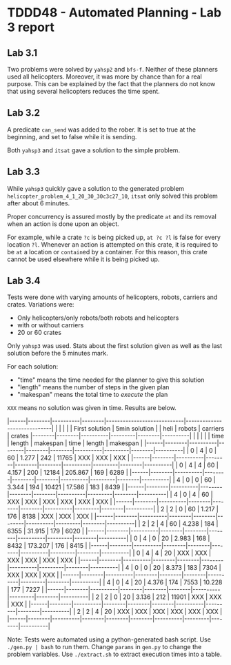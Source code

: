 # TDDD48 - Automated Planning - Lab 3 report

## Lab 3.1

Two problems were solved by `yahsp2` and `bfs-f`. Neither of these planners
used all helicopters. Moreover, it was more by chance than for a real purpose.
This can be explained by the fact that the planners do not know that using
several helicopters reduces the time spent.

## Lab 3.2

A predicate `can_send` was added to the rober. It is set to true at the
beginning, and set to false while it is sending.

Both `yahsp3` and `itsat` gave a solution to the simple problem.

## Lab 3.3

While `yahsp3` quickly gave a solution to the generated problem
`helicopter_problem_4_1_20_30_30c3c27_10`, `itsat` only solved this problem
after about 6 minutes.

Proper concurrency is assured mostly by the predicate `at` and its removal when
an action is done upon an object.

For example, while a crate `?c` is being picked up, `at ?c ?l` is false for
every location `?l`. Whenever an action is attempted on this crate, it is
required to be `at` a location or `contain`ed by a container. For this reason,
this crate cannot be used elsewhere while it is being picked up.

## Lab 3.4

Tests were done with varying amounts of helicopters, robots, carriers and
crates. Variations were:
* Only helicopters/only robots/both robots and helicopters
* with or without carriers
* 20 or 60 crates

Only `yahsp3` was used. Stats about the first solution given as well as the last
solution before the 5 minutes mark.

For each solution:
* "time" means the time needed for the planner to give this solution
* "length" means the number of steps in the given plan
* "makespan" means the total time to *execute* the plan

`XXX` means no solution was given in time.
Results are below.

|------|--------|----------|--------|----------------------------|-----------------------------|
|      |        |          |        | First solution             | 5min solution               |
| heli | robots | carriers | crates |--------|--------|----------|---------|--------|----------|
|      |        |          |        | time   | length | makespan | time    | length | makespan |
|------|--------|----------|--------|--------|--------|----------|---------|--------|----------|
| 0    | 4      | 0        | 60     | 1.277  | 242    | 11765    | XXX     | XXX    | XXX      |
|------|--------|----------|--------|--------|--------|----------|---------|--------|----------|
| 0    | 4      | 4        | 60     | 4.157  | 200    | 12184    | 205.867 | 169    | 6289     |
|------|--------|----------|--------|--------|--------|----------|---------|--------|----------|
| 4    | 0      | 0        | 60     | 3.344  | 194    | 10421    | 17.586  | 183    | 8439     |
|------|--------|----------|--------|--------|--------|----------|---------|--------|----------|
| 4    | 0      | 4        | 60     | XXX    | XXX    | XXX      | XXX     | XXX    | XXX      |
|------|--------|----------|--------|--------|--------|----------|---------|--------|----------|
| 2    | 2      | 0        | 60     | 1.217  | 176    | 8138     | XXX     | XXX    | XXX      |
|------|--------|----------|--------|--------|--------|----------|---------|--------|----------|
| 2    | 2      | 4        | 60     | 4.238  | 184    | 6355     | 31.915  | 179    | 6020     |
|------|--------|----------|--------|--------|--------|----------|---------|--------|----------|
| 0    | 4      | 0        | 20     | 2.983  | 168    | 8432     | 173.207 | 176    | 8415     |
|------|--------|----------|--------|--------|--------|----------|---------|--------|----------|
| 0    | 4      | 4        | 20     | XXX    | XXX    | XXX      | XXX     | XXX    | XXX      |
|------|--------|----------|--------|--------|--------|----------|---------|--------|----------|
| 4    | 0      | 0        | 20     | 8.373  | 183    | 7304     | XXX     | XXX    | XXX      |
|------|--------|----------|--------|--------|--------|----------|---------|--------|----------|
| 4    | 0      | 4        | 20     | 4.376  | 174    | 7553     | 10.228  | 177    | 7227     |
|------|--------|----------|--------|--------|--------|----------|---------|--------|----------|
| 2    | 2      | 0        | 20     | 3.136  | 212    | 11901    | XXX     | XXX    | XXX      |
|------|--------|----------|--------|--------|--------|----------|---------|--------|----------|
| 2    | 2      | 4        | 20     | XXX    | XXX    | XXX      | XXX     | XXX    | XXX      |
|------|--------|----------|--------|--------|--------|----------|---------|--------|----------|

Note:
Tests were automated using a python-generated bash script.
Use `./gen.py | bash` to run them.
Change `params` in `gen.py` to change the problem variables.
Use `./extract.sh` to extract execution times into a table.


























